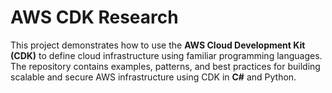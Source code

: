 # AWS CDK Research

This project demonstrates how to use the **AWS Cloud Development Kit (CDK)** to define cloud infrastructure using familiar programming languages. The repository contains examples, patterns, and best practices for building scalable and secure AWS infrastructure using CDK in **C#** and Python.
